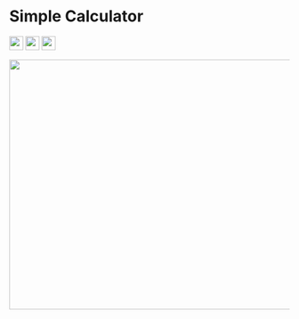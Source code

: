 # Simple Calculator
<p>
  <img src="https://img.shields.io/badge/HTML5-E34F26?style=for-the-badge&logo=html5&logoColor=white" height="25">
  <img src="https://img.shields.io/badge/CSS3-1572B6?style=for-the-badge&logo=css3&logoColor=white" 
  height="25"> 
  <img src="https://img.shields.io/badge/JavaScript-323330?style=for-the-badge&logo=javascript&logoColor=F7DF1E" height="25">
</p>
<img src ="https://media.giphy.com/media/5eMpJTN4tNU14Onsm8/giphy-downsized-large.gif" width="650" height="450"">
